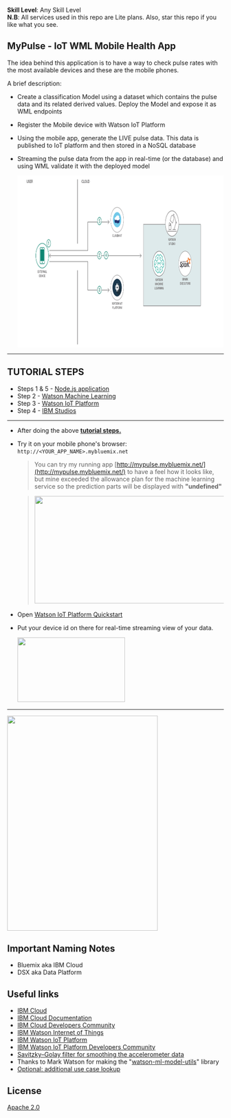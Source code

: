 **__Skill Level__**: Any Skill Level
<br>**__N.B__**: All services used in this repo are Lite plans. Also, star this repo if you like what you see.

## MyPulse - IoT WML Mobile Health App

The idea behind this application is to have a way to check pulse rates with the most available devices and these are the mobile phones.

A brief description:

- Create a classification Model using a dataset which contains the pulse data and its related derived values. Deploy the Model and expose it as WML endpoints
- Register the Mobile device with Watson IoT Platform
- Using the mobile app, generate the LIVE pulse data. This data is published to IoT platform and then stored in a NoSQL database
- Streaming the pulse data from the app in real-time (or the database) and using WML validate it with the deployed model

  <img src="https://raw.githubusercontent.com/IBM/pulse-iot-wml-mobile-health/master/public/img/arch-diagram-health-model-1.png" width="700" height="400" align="center">

<hr>

## TUTORIAL STEPS

- Steps 1 & 5 - [Node.js application](https://github.com/hovig/pulse-iot-wml-mobile-health/blob/master/NodejsApplication.md)
- Step 2 - [Watson Machine Learning](https://github.com/hovig/pulse-iot-wml-mobile-health/blob/master/WatsonMachineLearning.md)
- Step 3 - [Watson IoT Platform](https://github.com/hovig/pulse-iot-wml-mobile-health/blob/master/WatsonIoTPlatform.md)
- Step 4 - [IBM Studios](https://github.com/hovig/pulse-iot-wml-mobile-health/blob/master/IBMStudios.md)


<hr>

- After doing the above <u>**tutorial steps.**</u>
- Try it on your mobile phone's browser: `http://<YOUR_APP_NAME>.mybluemix.net`

  >You can try my running app [http://mypulse.mybluemix.net/](http://mypulse.mybluemix.net/) to have a feel how it looks like, but mine exceeded the allowance plan for the machine learning service so the prediction parts will be displayed with <b>"undefined"</b>

  ><img src="https://raw.githubusercontent.com/hovig/pulse-iot-wml-mobile-health/master/public/img/plan.png" width="1200" height="250">

- Open [Watson IoT Platform Quickstart](https://quickstart.internetofthings.ibmcloud.com/#/)
- Put your device id on there for real-time streaming view of your data.

  <img src="https://raw.githubusercontent.com/hovig/pulse-iot-wml-mobile-health/master/public/img/qs.png" width="250" height="150">

<hr>


  <img src="https://raw.githubusercontent.com/hovig/pulse-iot-wml-mobile-health/master/public/img/mypulse.gif" width="350" height="500" align="center">


## Important Naming Notes

* Bluemix aka IBM Cloud
* DSX aka Data Platform

## Useful links

* [IBM Cloud](https://bluemix.net/)  
* [IBM Cloud Documentation](https://www.ng.bluemix.net/docs/)  
* [IBM Cloud Developers Community](http://developer.ibm.com/bluemix)  
* [IBM Watson Internet of Things](http://www.ibm.com/internet-of-things/)  
* [IBM Watson IoT Platform](http://www.ibm.com/internet-of-things/iot-solutions/watson-iot-platform/)   
* [IBM Watson IoT Platform Developers Community](https://developer.ibm.com/iotplatform/)
* [Savitzky–Golay filter for smoothing the accelerometer data](https://en.wikipedia.org/wiki/Savitzky%E2%80%93Golay_filter)
* Thanks to Mark Watson for making the "[watson-ml-model-utils](https://www.npmjs.com/package/watson-ml-model-utils)" library
* [Optional: additional use case lookup](https://developer.ibm.com/in/2017/05/31/watson-iot-platform-based-heart-emotion-analysis-using-lyfas-device-apache-spark/)

## License
[Apache 2.0](LICENSE)
